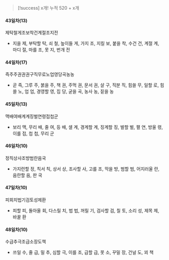 > [!success] x개!
> 누적 520 + x개
#### 43일차(13)
제탁철게조보착건계절조지전
- 지을 제, 부탁할 탁, 쇠 철, 높이들 게, 가지 조, 지킬 보, 붙을 착, 수건 건, 계절 계, 마디 절, 마를 조, 못 지, 번개 전
#### 44일차(17)
즉주주권권권구직무로노업영당곡농농
- 곧 즉, 그루 주, 붉을 주, 책 권, 주먹 권, 문서 권, 살 구, 직분 직, 힘쓸 무, 일할 로, 힘쓸 노, 업 업, 경영할 영, 집 당, 굳을 곡, 농사 농, 짙을 농
#### 45일차(13)
맥배여배계계징벌연령접첩군
- 보리 맥, 무리 배, 줄 여, 등 배, 샐 계, 경계할 계, 징계할 징, 벌할 벌, 펼 연, 방울 령, 이를 접, 첩 첩, 무리 군
#### 46일차(10)
정칙상사조방범란음국
- 가지런할 정, 칙서 칙, 상서 상, 조사할 사, 고를 조, 막을 방, 범할 범, 어지러울 란, 음란할 음, 판 국
#### 47일차(10)
피회치법기검토성제환
- 피할 피, 돌아올 회, 다스릴 치, 법 법, 꺼릴 기, 검사할 검, 칠 토, 소리 성, 제목 제, 바꿀 환
#### 48일차(10)
수급추극조급소장도책  
- 쓰일 수, 줄 급, 밀 추, 심할 극, 이를 조, 급할 급, 못 소, 꾸밀 장, 건널 도, 꾀 책